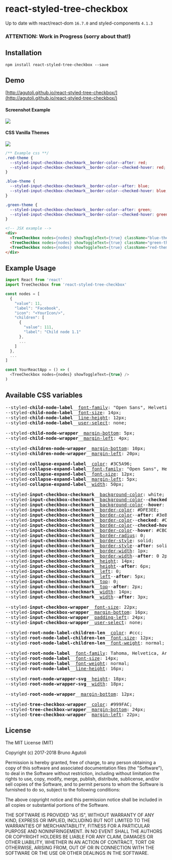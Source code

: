 react-styled-tree-checkbox
============

Up to date with react/react-dom `16.7.0` and styled-components `4.1.3`

### ATTENTION: Work in Progress (sorry about that!)

## Installation

`npm install react-styled-tree-checkbox --save`

## Demo

[http://agutoli.github.io/react-styled-tree-checkbox/](http://agutoli.github.io/react-styled-tree-checkbox/)

#### Screenshot Example
![](https://i.ibb.co/hyMgSJ4/Screen-Shot-2018-12-22-at-19-17-03.png)


#### CSS Vanilla Themes
![](https://i.ibb.co/K9cVmhW/Screen-Shot-2018-12-24-at-22-12-48.png)

```css
/** Example css **/
.red-theme {
  --styled-input-checkbox-checkmark__border-color--after: red;
  --styled-input-checkbox-checkmark__border-color--checked-hover: red;
}

.blue-theme {
  --styled-input-checkbox-checkmark__border-color--after: blue;
  --styled-input-checkbox-checkmark__border-color--checked-hover: blue;
}

.green-theme {
  --styled-input-checkbox-checkmark__border-color--after: green;
  --styled-input-checkbox-checkmark__border-color--checked-hover: green;
}
```

```html
<!-- JSX example -->
<div>
  <TreeCheckbox nodes={nodes} showToggleText={true} className="blue-theme" />
  <TreeCheckbox nodes={nodes} showToggleText={true} className="green-theme" />
  <TreeCheckbox nodes={nodes} showToggleText={true} className="red-theme" />
</div>
```

## Example Usage
```js
import React from 'react'
import TreeCheckbox from 'react-styled-tree-checkbox'

const nodes = [
  {
    "value": 11,
    "label": "Facebook",
    "icon": "<YourIcon/>",
    "children": [
      {
        "value": 111,
        "label": "Child node 1.1"
      },
      ...
    ]
  },
  ...
]

const YourReactApp = () => (
  <TreeCheckbox nodes={nodes} showToggleText={true} />
)
```
## Available CSS variables
<pre>
--styled-<b>child-node-label</b>__<a href="https://developer.mozilla.org/en-US/docs/Web/CSS/font-family">font-family</a>: "Open Sans", Helvetica, Arial, sans-serif;
--styled-<b>child-node-label</b>__<a href="https://developer.mozilla.org/en-US/docs/Web/CSS/font-size">font-size</a>: 14px;
--styled-<b>child-node-label</b>__<a href="https://developer.mozilla.org/en-US/docs/Web/CSS/line-height">line-height</a>: 12px;
--styled-<b>child-node-label</b>__<a href="https://developer.mozilla.org/en-US/docs/Web/CSS/user-select">user-select</a>: none;

--styled-<b>child-node-wrapper</b>__<a href="https://developer.mozilla.org/en-US/docs/Web/CSS/margin-bottom">margin-bottom</a>: 5px;
--styled-<b>child-node-wrapper</b>__<a href="https://developer.mozilla.org/en-US/docs/Web/CSS/margin-left">margin-left</a>: 4px;

--styled-<b>children-node-wrapper</b>__<a href="https://developer.mozilla.org/en-US/docs/Web/CSS/margin-bottom">margin-bottom</a>: 10px;
--styled-<b>children-node-wrapper</b>__<a href="https://developer.mozilla.org/en-US/docs/Web/CSS/margin-left">margin-left</a>: 20px;

--styled-<b>collapse-expand-label</b>__<a href="https://developer.mozilla.org/en-US/docs/Web/CSS/color">color</a>: #3C5A96;
--styled-<b>collapse-expand-label</b>__<a href="https://developer.mozilla.org/en-US/docs/Web/CSS/font-family">font-family</a>: "Open Sans", Helvetica, Arial, sans-serif;
--styled-<b>collapse-expand-label</b>__<a href="https://developer.mozilla.org/en-US/docs/Web/CSS/font-size">font-size</a>: 12px;
--styled-<b>collapse-expand-label</b>__<a href="https://developer.mozilla.org/en-US/docs/Web/CSS/margin-left">margin-left</a>: 5px;
--styled-<b>collapse-expand-label</b>__<a href="https://developer.mozilla.org/en-US/docs/Web/CSS/width">width</a>: 50px;

--styled-<b>input-checkbox-checkmark</b>__<a href="https://developer.mozilla.org/en-US/docs/Web/CSS/background-color">background-color</a>: white;
--styled-<b>input-checkbox-checkmark</b>__<a href="https://developer.mozilla.org/en-US/docs/Web/CSS/background-color">background-color</a>--<b>checked</b>: white;
--styled-<b>input-checkbox-checkmark</b>__<a href="https://developer.mozilla.org/en-US/docs/Web/CSS/background-color">background-color</a>--<b>hover</b>: white;
--styled-<b>input-checkbox-checkmark</b>__<a href="https://developer.mozilla.org/en-US/docs/Web/CSS/border-color">border-color</a>: #DFE3EE;
--styled-<b>input-checkbox-checkmark</b>__<a href="https://developer.mozilla.org/en-US/docs/Web/CSS/border-color">border-color</a>--<b>after</b>: #3e8ab4;
--styled-<b>input-checkbox-checkmark</b>__<a href="https://developer.mozilla.org/en-US/docs/Web/CSS/border-color">border-color</a>--<b>checked</b>: #CBCBCB;
--styled-<b>input-checkbox-checkmark</b>__<a href="https://developer.mozilla.org/en-US/docs/Web/CSS/border-color">border-color</a>--<b>checked-hover</b>: #3e8ab4;
--styled-<b>input-checkbox-checkmark</b>__<a href="https://developer.mozilla.org/en-US/docs/Web/CSS/border-color">border-color</a>--<b>hover</b>: #CBCBCB;
--styled-<b>input-checkbox-checkmark</b>__<a href="https://developer.mozilla.org/en-US/docs/Web/CSS/border-radius">border-radius</a>: 0;
--styled-<b>input-checkbox-checkmark</b>__<a href="https://developer.mozilla.org/en-US/docs/Web/CSS/border-style">border-style</a>: solid;
--styled-<b>input-checkbox-checkmark</b>__<a href="https://developer.mozilla.org/en-US/docs/Web/CSS/border-style">border-style</a>--<b>after</b>: solid;
--styled-<b>input-checkbox-checkmark</b>__<a href="https://developer.mozilla.org/en-US/docs/Web/CSS/border-width">border-width</a>: 1px;
--styled-<b>input-checkbox-checkmark</b>__<a href="https://developer.mozilla.org/en-US/docs/Web/CSS/border-width">border-width</a>--<b>after</b>: 0 2px 2px 0;
--styled-<b>input-checkbox-checkmark</b>__<a href="https://developer.mozilla.org/en-US/docs/Web/CSS/height">height</a>: 14px;
--styled-<b>input-checkbox-checkmark</b>__<a href="https://developer.mozilla.org/en-US/docs/Web/CSS/height">height</a>--<b>after</b>: 6px;
--styled-<b>input-checkbox-checkmark</b>__<a href="https://developer.mozilla.org/en-US/docs/Web/CSS/left">left</a>: 0;
--styled-<b>input-checkbox-checkmark</b>__<a href="https://developer.mozilla.org/en-US/docs/Web/CSS/left">left</a>--<b>after</b>: 5px;
--styled-<b>input-checkbox-checkmark</b>__<a href="https://developer.mozilla.org/en-US/docs/Web/CSS/top">top</a>: 0;
--styled-<b>input-checkbox-checkmark</b>__<a href="https://developer.mozilla.org/en-US/docs/Web/CSS/top">top</a>--<b>after</b>: 2px;
--styled-<b>input-checkbox-checkmark</b>__<a href="https://developer.mozilla.org/en-US/docs/Web/CSS/width">width</a>: 14px;
--styled-<b>input-checkbox-checkmark</b>__<a href="https://developer.mozilla.org/en-US/docs/Web/CSS/width">width</a>--<b>after</b>: 3px;

--styled-<b>input-checkbox-wrapper</b>__<a href="https://developer.mozilla.org/en-US/docs/Web/CSS/font-size">font-size</a>: 22px;
--styled-<b>input-checkbox-wrapper</b>__<a href="https://developer.mozilla.org/en-US/docs/Web/CSS/margin-bottom">margin-bottom</a>: 16px;
--styled-<b>input-checkbox-wrapper</b>__<a href="https://developer.mozilla.org/en-US/docs/Web/CSS/padding-left">padding-left</a>: 24px;
--styled-<b>input-checkbox-wrapper</b>__<a href="https://developer.mozilla.org/en-US/docs/Web/CSS/user-select">user-select</a>: none;

--styled-<b>root-node-label-children-len</b>__<a href="https://developer.mozilla.org/en-US/docs/Web/CSS/color">color</a>: #ccc;
--styled-<b>root-node-label-children-len</b>__<a href="https://developer.mozilla.org/en-US/docs/Web/CSS/font-size">font-size</a>: 12px;
--styled-<b>root-node-label-children-len</b>__<a href="https://developer.mozilla.org/en-US/docs/Web/CSS/font-weight">font-weight</a>: normal;

--styled-<b>root-node-label</b>__<a href="https://developer.mozilla.org/en-US/docs/Web/CSS/font-family">font-family</a>: Tahoma, Helvetica, Arial, sans-serif;
--styled-<b>root-node-label</b>__<a href="https://developer.mozilla.org/en-US/docs/Web/CSS/font-size">font-size</a>: 14px;
--styled-<b>root-node-label</b>__<a href="https://developer.mozilla.org/en-US/docs/Web/CSS/font-weight">font-weight</a>: normal;
--styled-<b>root-node-label</b>__<a href="https://developer.mozilla.org/en-US/docs/Web/CSS/line-height">line-height</a>: 16px;

--styled-<b>root-node-wrapper-svg</b>__<a href="https://developer.mozilla.org/en-US/docs/Web/CSS/height">height</a>: 18px;
--styled-<b>root-node-wrapper-svg</b>__<a href="https://developer.mozilla.org/en-US/docs/Web/CSS/width">width</a>: 18px;

--styled-<b>root-node-wrapper</b>__<a href="https://developer.mozilla.org/en-US/docs/Web/CSS/margin-bottom">margin-bottom</a>: 12px;

--styled-<b>tree-checkbox-wrapper</b>__<a href="https://developer.mozilla.org/en-US/docs/Web/CSS/color">color</a>: #999FAC;
--styled-<b>tree-checkbox-wrapper</b>__<a href="https://developer.mozilla.org/en-US/docs/Web/CSS/margin-bottom">margin-bottom</a>: 24px;
--styled-<b>tree-checkbox-wrapper</b>__<a href="https://developer.mozilla.org/en-US/docs/Web/CSS/margin-left">margin-left</a>: 22px;
</pre>

## License

The MIT License (MIT)

Copyright (c) 2017-2018 Bruno Agutoli

Permission is hereby granted, free of charge, to any person obtaining a copy
of this software and associated documentation files (the "Software"), to deal
in the Software without restriction, including without limitation the rights
to use, copy, modify, merge, publish, distribute, sublicense, and/or sell
copies of the Software, and to permit persons to whom the Software is
furnished to do so, subject to the following conditions:

The above copyright notice and this permission notice shall be included in all
copies or substantial portions of the Software.

THE SOFTWARE IS PROVIDED "AS IS", WITHOUT WARRANTY OF ANY KIND, EXPRESS OR
IMPLIED, INCLUDING BUT NOT LIMITED TO THE WARRANTIES OF MERCHANTABILITY,
FITNESS FOR A PARTICULAR PURPOSE AND NONINFRINGEMENT. IN NO EVENT SHALL THE
AUTHORS OR COPYRIGHT HOLDERS BE LIABLE FOR ANY CLAIM, DAMAGES OR OTHER
LIABILITY, WHETHER IN AN ACTION OF CONTRACT, TORT OR OTHERWISE, ARISING FROM,
OUT OF OR IN CONNECTION WITH THE SOFTWARE OR THE USE OR OTHER DEALINGS IN THE
SOFTWARE.
